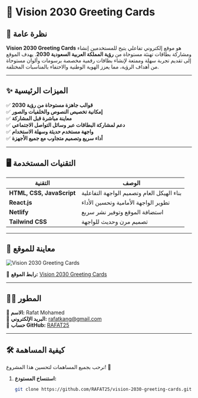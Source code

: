 # 🌟 Vision 2030 Greeting Cards

## 📌 نظرة عامة  
**Vision 2030 Greeting Cards** هو موقع إلكتروني تفاعلي يتيح للمستخدمين إنشاء ومشاركة بطاقات تهنئة مستوحاة من **رؤية المملكة العربية السعودية 2030**. يهدف الموقع إلى تقديم تجربة سهلة وممتعة لإنشاء بطاقات رقمية مخصصة برسومات وألوان مستوحاة من أهداف الرؤية، مما يعزز الهوية الوطنية والاحتفاء بالمناسبات المختلفة.

---

## ✨ الميزات الرئيسية  
✅ **قوالب جاهزة مستوحاة من رؤية 2030**  
✅ **إمكانية تخصيص النصوص والخلفيات والصور**  
✅ **معاينة مباشرة قبل المشاركة**  
✅ **دعم لمشاركة البطاقات عبر وسائل التواصل الاجتماعي**  
✅ **واجهة مستخدم حديثة وسهلة الاستخدام**  
✅ **أداء سريع وتصميم متجاوب مع جميع الأجهزة**  

---

## 🖥️ التقنيات المستخدمة  
| التقنية | الوصف |
|---------|--------|
| **HTML, CSS, JavaScript** | بناء الهيكل العام وتصميم الواجهة التفاعلية |
| **React.js** | تطوير الواجهة الأمامية وتحسين الأداء |
| **Netlify** | استضافة الموقع وتوفير نشر سريع |
| **Tailwind CSS** | تصميم مرن وحديث للواجهة |

---

## 📸 معاينة للموقع  
![Vision 2030 Greeting Cards](https://via.placeholder.com/800x400?text=Screenshot+of+Website)  

🔗 **رابط الموقع:** [Vision 2030 Greeting Cards](https://vision2030-greeting-cards.netlify.app/)  

---

## 👨‍💻 المطور  
**👤 الاسم:** Rafat Mohamed  
📧 **البريد الإلكتروني:** [rafatkang@gmail.com](mailto:rafatkang@gmail.com)  
🔗 **حساب GitHub:** [RAFAT25](https://github.com/RAFAT25)  

---

## 🛠️ كيفية المساهمة  
نرحب بجميع المساهمات لتحسين هذا المشروع! 🚀  

1. **استنساخ المستودع:**  
   ```bash
   git clone https://github.com/RAFAT25/vision-2030-greeting-cards.git
